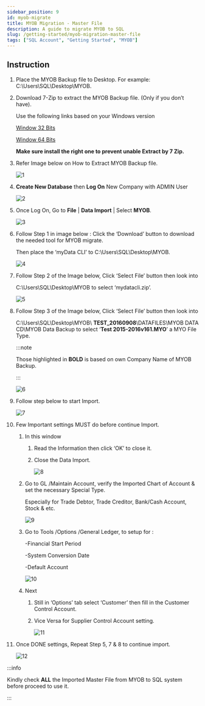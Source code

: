 ```yaml
---
sidebar_position: 9
id: myob-migrate
title: MYOB Migration - Master File
description: A guide to migrate MYOB to SQL
slug: /getting-started/myob-migration-master-file
tags: ["SQL Account", "Getting Started", "MYOB"]
---
```


## Instruction

1. Place the MYOB Backup file to Desktop. For example: C:\Users\SQL\Desktop\MYOB.

2. Download 7-Zip to extract the MYOB Backup file. (Only if you don’t have).

   Use the following links based on your Windows version

   [Window 32 Bits](http://www.sql.com.my/utility/7-zip.msi)

   [Window 64 Bits](http://www.sql.com.my/utility/7-zip-x64.msi)

   **Make sure install the right one to prevent unable Extract by 7 Zip.**

3. Refer Image below on How to Extract MYOB Backup file.

   ![1](../../static/img/getting-started/myob-migrate/1.png)

4. **Create New Database** then **Log On** New Company with ADMIN User

   ![2](../../static/img/getting-started/myob-migrate/2.png)

5. Once Log On, Go to **File** | **Data Import** | Select **MYOB**.

   ![3](../../static/img/getting-started/myob-migrate/3.png)

6. Follow Step 1 in image below : Click the ‘Download’ button to download the needed tool for MYOB migrate.

   Then place the ‘myData CLI’ to C:\Users\SQL\Desktop\MYOB.

   ![4](../../static/img/getting-started/myob-migrate/4.png)

7. Follow Step 2 of the Image below, Click ‘Select File’ button then look into

   C:\Users\SQL\Desktop\MYOB to select ‘mydatacli.zip’.

   ![5](../../static/img/getting-started/myob-migrate/5.png)

8. Follow Step 3 of the Image below, Click ‘Select File’ button then look into

   C:\Users\SQL\Desktop\MYOB\ **TEST_20160908**\DATAFILES\MYOB DATA CD\MYOB Data Backup to select ‘**Test 2015-2016v161.MYO**’ a MYO File Type.

   :::note

   Those highlighted in **BOLD** is based on own Company Name of MYOB Backup.

   :::

   ![6](../../static/img/getting-started/myob-migrate/6.png)

9. Follow step below to start Import.

   ![7](../../static/img/getting-started/myob-migrate/7.png)

10. Few Important settings MUST do before continue Import.

      1. In this window

         1. Read the Information then click ‘OK’ to close it.

         2. Close the Data Import.

            ![8](../../static/img/getting-started/myob-migrate/8.png)

      2. Go to GL /Maintain Account, verify the Imported Chart of Account & set the necessary Special Type.

         Especially for Trade Debtor, Trade Creditor, Bank/Cash Account, Stock & etc.

         ![9](../../static/img/getting-started/myob-migrate/9.png)

      3. Go to Tools /Options /General Ledger, to setup for :

         -Financial Start Period

         -System Conversion Date

         -Default Account

         ![10](../../static/img/getting-started/myob-migrate/10.png)

      4. Next

         1. Still in ‘Options’ tab select ‘Customer’ then fill in the Customer Control Account.

         2. Vice Versa for Supplier Control Account setting.

            ![11](../../static/img/getting-started/myob-migrate/11.png)

11. Once DONE settings, Repeat Step 5, 7 & 8 to continue import.

      ![12](../../static/img/getting-started/myob-migrate/12.png)

   :::info

   Kindly check **ALL** the Imported Master File from MYOB to SQL system before proceed to use it.

   :::
